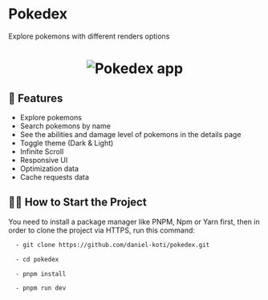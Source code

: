 # Pokedex

Explore pokemons with different renders options

<h1 align="center">
  <img alt="Pokedex app" src=".github/print.png" />
</h1>

## 🚀 Features

- Explore pokemons
- Search pokemons by name
- See the abilities and damage level of pokemons in the details page
- Toggle theme (Dark & Light)
- Infinite Scroll
- Responsive UI
- Optimization data
- Cache requests data


## 🏃‍♂️ How to Start the Project

You need to install a package manager like PNPM, Npm or Yarn first, then in order to clone the project via HTTPS, run this command:

```bash
  - git clone https://github.com/daniel-koti/pokedex.git
```

```bash
  - cd pokedex 
```

```bash
  - pnpm install 
```

```bash
  - pnpm run dev 
```
    



